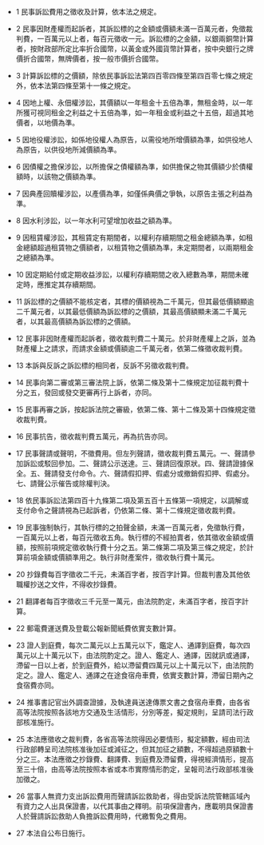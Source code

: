 * 1 民事訴訟費用之徵收及計算，依本法之規定。

* 2 民事因財產權而起訴者，其訴訟標的之金額或價額未滿一百萬元者，免徵裁判費，一百萬元以上者，每百元徵收一元。訴訟標的之金額，以銀兩銅幣計算者，按財政部所定比率折合國幣，以黃金或外國貨幣計算者，按中央銀行之牌價折合國幣，無牌價者，按一般市價折合國幣。

* 3 計算訴訟標的之價額，除依民事訴訟法第四百零四條至第四百零七條之規定外，依本法第四條至第十一條之規定。

* 4 因地上權、永佃權涉訟，其價額以一年租金十五倍為準，無租金時，以一年所獲可視同租金之利益之十五倍為準，如一年租金或利益之十五倍，超過其地價者，以地價為準。

* 5 因地役權涉訟，如係地役權人為原告，以需役地所增價額為準，如供役地人為原告，以供役地所減價額為準。

* 6 因債權之擔保涉訟，以所擔保之債權額為準，如供擔保之物其價額少於債權額時，以該物之價額為準。

* 7 因典產回贖權涉訟，以產價為準，如僅係典價之爭執，以原告主張之利益為準。

* 8 因水利涉訟，以一年水利可望增加收益之額為準。

* 9 因租賃權涉訟，其租賃定有期間者，以權利存續期間之租金總額為準，如租金總額超過租賃物之價額者，以租賃物之價額為準，未定期間者，以兩期租金之總額為準。

* 10 因定期給付或定期收益涉訟，以權利存續期間之收入總數為準，期間未確定時，應推定其存續期間。

* 11 訴訟標的之價額不能核定者，其標的價額視為二千萬元，但其最低價額顯逾二千萬元者，以其最低價額為訴訟標的之價額，其最高價額顯未滿二千萬元者，以其最高價額為訴訟標的之價額。

* 12 民事非因財產權而起訴者，徵收裁判費二十萬元。於非財產權上之訴，並為財產權上之請求，而請求金額或價額逾二千萬元者，依第二條徵收裁判費。

* 13 本訴與反訴之訴訟標的相同者，反訴不另徵收裁判費。

* 14 民事向第二審或第三審法院上訴，依第二條及第十二條規定加征裁判費十分之五，發回或發交更審再行上訴者，亦同。

* 15 民事再審之訴，按起訴法院之審級，依第二條、第十二條及第十四條規定徵收裁判費。

* 16 民事抗告，徵收裁判費五萬元，再為抗告亦同。

* 17 民事聲請或聲明，不徵費用。但左列聲請，徵收裁判費五萬元。一、聲請參加訴訟或駁回參加。二、聲請公示送達。三、聲請回復原狀。四、聲請證據保全。五、聲請發支付命令。六、聲請假扣押、假處分或撤銷假扣押、假處分。七、請聲公示催告或除權判決。

* 18 依民事訴訟法第四百十九條第二項及第五百十五條第一項規定，以調解或支付命令之聲請視為已起訴者，仍依第二條、第十二條規定徵收裁判費。

* 19 民事強制執行，其執行標的之拍聲金額，未滿一百萬元者，免徵執行費，一百萬元以上者，每百元徵收五角。執行標的不經拍賣者，依其徵收金額或價額，按照前項規定徵收執行費十分之五。第二條第二項及第三條之規定，於計算前項金額或價額準用之。執行非財產案件，徵收執行費十萬元。

* 20 抄錄費每百字徵收二千元，未滿百字者，按百字計算。但裁判書及其他依職權抄送之文件，不得收抄錄費。

* 21 翻譯者每百字徵收三千元至一萬元，由法院酌定，未滿百字者，按百字計算。

* 22 郵電費運送費及登載公報新聞紙費依實支數計算。

* 23 證人到庭費，每次二萬元以上五萬元以下，鑑定人、通譯到庭費，每次四萬元以上十萬元以下，由法院酌定之。證人、鑑定人、通譯，因就訊或通譯，滯留一日以上者，於到庭費外，給以滯留費四萬元以上十萬元以下，由法院酌定之。證人、鑑定人、通譯之在途食宿舟車費，依實支數計算，滯留日期內之食宿費亦同。

* 24 推事書記官出外調查證據，及執達員送達傳票文書之食宿舟車費，由各省高等法院按照各該地方交通及生活情形，分別等差，擬定規則，呈請司法行政部核准施行。

* 25 本法應徵收之裁判費，各省高等法院得因必要情形，擬定額數，經由司法行政部轉呈司法院核准後加征或減征之，但其加征之額數，不得超過原額數十分之三。本法應徵之抄錄費、翻譯費、到庭費及滯留費，得視經濟情形，提高至三十倍，由高等法院按照本省或本市實際情形酌定，呈報司法行政部核准後加徵之。

* 26 當事人無資力支出訴訟費用而聲請訴訟救助者，得由受訴法院管轄區域內有資力之人出具保證書，以代其事由之釋明。前項保證書內，應載明具保證書人於聲請訴訟救助人負擔訴訟費用時，代繳暫免之費用。

* 27 本法自公布日施行。

